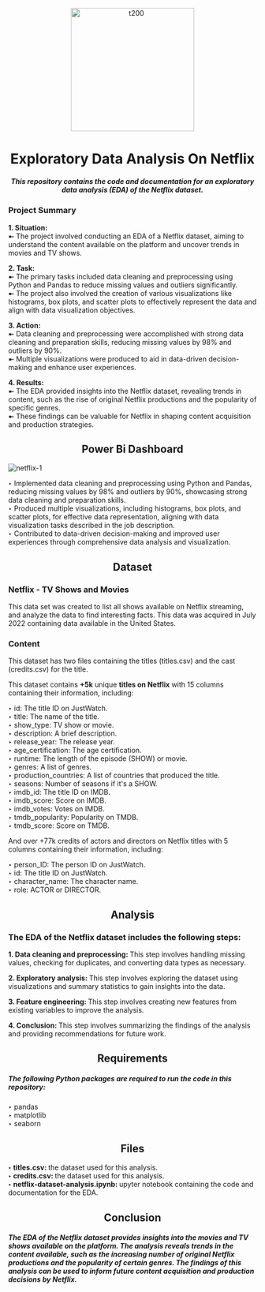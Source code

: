 <p align="center">
<img width="250px" alt="t200" class="center" src="https://user-images.githubusercontent.com/91408179/229302454-be20d719-c889-43d8-9719-63f63fa84bc6.png">
</p>
<h1 align="center", margin-top: 20em;>Exploratory Data Analysis On Netflix</h1>
<h5 align="center">This repository contains the code and documentation for an exploratory data analysis (EDA) of the Netflix dataset.</h5>


<div>
  <h3>Project Summary</h3>
  <p><b>1. Situation:</b><br>➼ The project involved conducting an EDA of a Netflix dataset, aiming to understand the content available on the platform and uncover trends in movies and TV shows.</p>
  <p><b>2. Task:</b><br>➼ The primary tasks included data cleaning and preprocessing using Python and Pandas to reduce missing values and outliers significantly.<br>
➼ The project also involved the creation of various visualizations like histograms, box plots, and scatter plots to effectively represent the data and align with data visualization objectives.</p>
  <p><b>3. Action:</b><br>➼ Data cleaning and preprocessing were accomplished with strong data cleaning and preparation skills, reducing missing values by 98% and outliers by 90%.<br>
➼ Multiple visualizations were produced to aid in data-driven decision-making and enhance user experiences.</p>
  <p><b>4. Results:</b><br>➼ The EDA provided insights into the Netflix dataset, revealing trends in content, such as the rise of original Netflix productions and the popularity of specific genres.<br>
➼ These findings can be valuable for Netflix in shaping content acquisition and production strategies.</p>
</div>



<h2 align="center">Power Bi Dashboard</h2>

![netflix-1](https://github.com/Naresh9368/EDA-ON-NETFLIX/assets/91408179/cc98aef9-910f-48c5-ae25-2fdb44e1c576)
<p>‣ Implemented data cleaning and preprocessing using Python and Pandas, reducing missing values by 98% and outliers by 
90%, showcasing strong data cleaning and preparation skills.<br>
‣ Produced multiple visualizations, including histograms, box plots, and scatter plots, for effective data representation, 
aligning with data visualization tasks described in the job description.<br>
‣ Contributed to data-driven decision-making and improved user experiences through comprehensive data analysis and 
visualization.</p>




<div>
<h2 align="center">Dataset</h2>
<h3><b>Netflix - TV Shows and Movies</b></h3>
<p>This data set was created to list all shows available on Netflix streaming, and analyze the data to find interesting facts. This data was acquired in July 2022 containing data available in the United States.</p>
<h3><b>Content</b></h3>
<p>This dataset has two files containing the titles (titles.csv) and the cast (credits.csv) for the title.</p>
<p>This dataset contains <b>+5k</b> unique <b>titles on Netflix</b> with 15 columns containing their information, including:</p>
<p>‣ id: The title ID on JustWatch.<br>‣ title: The name of the title.<br>‣ show_type: TV show or movie.<br>‣ description: A brief description.<br>‣ release_year: The release year.<br>‣ age_certification: The age certification.<br>‣ runtime: The length of the episode (SHOW) or movie.<br>‣ genres: A list of genres.<br>‣ production_countries: A list of countries that produced the title.<br>‣ seasons: Number of seasons if it's a SHOW.<br>‣ imdb_id: The title ID on IMDB.<br>‣ imdb_score: Score on IMDB.<br>‣ imdb_votes: Votes on IMDB.<br>‣ tmdb_popularity: Popularity on TMDB.<br>‣ tmdb_score: Score on TMDB.</p>
<p>And over +77k credits of actors and directors on Netflix titles with 5 columns containing their information, including:</p>
<p>‣ person_ID: The person ID on JustWatch.<br>‣ id: The title ID on JustWatch.<br>‣ character_name: The character name.<br>‣ role: ACTOR or DIRECTOR.</p>

</div>

<div>
<h2 align="center">Analysis</h2>
<h3 align="left">The EDA of the Netflix dataset includes the following steps:</h3>

<p><b>1. Data cleaning and preprocessing: </b>This step involves handling missing values, checking for duplicates, and converting data types as necessary.</p><p><b>2. Exploratory analysis: </b>This step involves exploring the dataset using visualizations and summary statistics to gain insights into the data.</p><p><b>3. Feature engineering: </b>This step involves creating new features from existing variables to improve the analysis.</p><p><b>4. Conclusion: </b>This step involves summarizing the findings of the analysis and providing recommendations for future work.</p>

</div>

<div>
<h2 align="center">Requirements</h2>
<h5 align="left">The following Python packages are required to run the code in this repository:</h5>
<p>‣ pandas<br>‣ matplotlib<br>‣ seaborn</p>
</div>

<div>
<h2 align="center">Files</h2>
<p><b>‣ titles.csv: </b>the dataset used for this analysis.<br><b>‣ credits.csv: </b>the dataset used for this analysis.<br><b>‣ netflix-dataset-analysis.ipynb: </b>upyter notebook containing the code and documentation for the EDA.</p>
</div>

<div>
<h2 align="center">Conclusion</h2>
<h5 align="left">The EDA of the Netflix dataset provides insights into the movies and TV shows available on the platform. The analysis reveals trends in the content available, such as the increasing number of original Netflix productions and the popularity of certain genres. The findings of this analysis can be used to inform future content acquisition and production decisions by Netflix.</h5>
</div>



